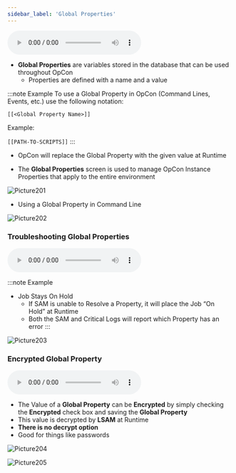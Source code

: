 ```yaml
---
sidebar_label: 'Global Properties'
---
```


<audio controls="controls">
  <source type="audio/mp3" src="audiobasic/GlobalProperties.mp3"></source>
  <p>Your browser does not support the audio element.</p>
</audio>

* **Global Properties** are variables stored in the database that can be used throughout OpCon 
  * Properties are defined with a name and a value

:::note Example
To use a Global Property in OpCon (Command Lines, Events, etc.) use the following notation:

```[[<Global Property Name>]]```

Example:

```[[PATH-TO-SCRIPTS]]```
:::

* OpCon will replace the Global Property with the given value at Runtime

* The **Global Properties** screen is used to manage OpCon Instance Properties that apply to the entire environment  

![Picture201](/imgbasic/201.png)

* Using a Global Property in Command Line

![Picture202](/imgbasic/202.png)

### Troubleshooting Global Properties

<audio controls="controls">
  <source type="audio/mp3" src="audiobasic/TroubleshootingGlobalProperties.mp3"></source>
  <p>Your browser does not support the audio element.</p>
</audio>

:::note Example
* Job Stays On Hold
  * If SAM is unable to Resolve a Property, it will place the Job “On Hold” at Runtime
  * Both the SAM and Critical Logs will report which Property has an error
:::

![Picture203](/imgbasic/203.png)

### Encrypted Global Property

<audio controls="controls">
  <source type="audio/mp3" src="audiobasic/EncryptedGlobalProperty.mp3"></source>
  <p>Your browser does not support the audio element.</p>
</audio>

* The Value of a **Global Property** can be **Encrypted** by simply checking the **Encrypted** check box and saving the **Global Property**
* This value is decrypted by **LSAM** at Runtime
* **There is no decrypt option** 
* Good for things like passwords

![Picture204](/imgbasic/204.png)

![Picture205](/imgbasic/205.png)